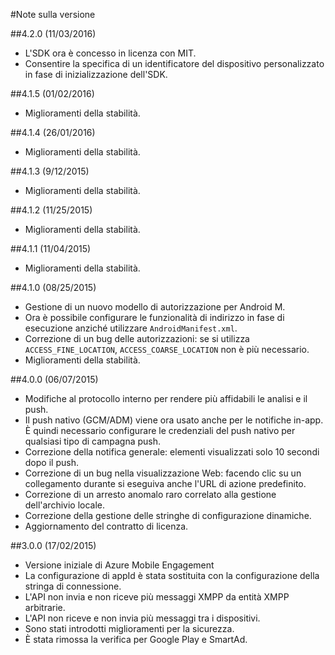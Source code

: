 <properties
	pageTitle="Integrazione di Android SDK per Azure Mobile Engagement"
	description="Ultimi aggiornamenti e procedure relativi ad Azure Mobile Engagement SDK per Android"
	services="mobile-engagement"
	documentationCenter="mobile"
	authors="piyushjo"
	manager="dwrede"
	editor="" />

<tags
	ms.service="mobile-engagement"
	ms.workload="mobile"
	ms.tgt_pltfrm="mobile-android"
	ms.devlang="Java"
	ms.topic="article"
	ms.date="03/10/2016"
	ms.author="piyushjo" />


#Note sulla versione

##4\.2.0 (11/03/2016)

- L'SDK ora è concesso in licenza con MIT.
- Consentire la specifica di un identificatore del dispositivo personalizzato in fase di inizializzazione dell'SDK.

##4\.1.5 (01/02/2016)

- Miglioramenti della stabilità.

##4\.1.4 (26/01/2016)

- Miglioramenti della stabilità.

##4\.1.3 (9/12/2015)

- Miglioramenti della stabilità.

##4\.1.2 (11/25/2015)

- Miglioramenti della stabilità.

##4\.1.1 (11/04/2015)

- Miglioramenti della stabilità.

##4\.1.0 (08/25/2015)

- Gestione di un nuovo modello di autorizzazione per Android M.
- Ora è possibile configurare le funzionalità di indirizzo in fase di esecuzione anziché utilizzare `AndroidManifest.xml`.
- Correzione di un bug delle autorizzazioni: se si utilizza `ACCESS_FINE_LOCATION`, `ACCESS_COARSE_LOCATION` non è più necessario.
- Miglioramenti della stabilità.

##4\.0.0 (06/07/2015)

-   Modifiche al protocollo interno per rendere più affidabili le analisi e il push.
-   Il push nativo (GCM/ADM) viene ora usato anche per le notifiche in-app. È quindi necessario configurare le credenziali del push nativo per qualsiasi tipo di campagna push.
-   Correzione della notifica generale: elementi visualizzati solo 10 secondi dopo il push.
-   Correzione di un bug nella visualizzazione Web: facendo clic su un collegamento durante si eseguiva anche l'URL di azione predefinito.
-   Correzione di un arresto anomalo raro correlato alla gestione dell'archivio locale.
-   Correzione della gestione delle stringhe di configurazione dinamiche.
-   Aggiornamento del contratto di licenza.

##3\.0.0 (17/02/2015)

-   Versione iniziale di Azure Mobile Engagement
-   La configurazione di appId è stata sostituita con la configurazione della stringa di connessione.
-   L'API non invia e non riceve più messaggi XMPP da entità XMPP arbitrarie.
-   L'API non riceve e non invia più messaggi tra i dispositivi.
-   Sono stati introdotti miglioramenti per la sicurezza.
-   È stata rimossa la verifica per Google Play e SmartAd.

<!---HONumber=AcomDC_0316_2016-->